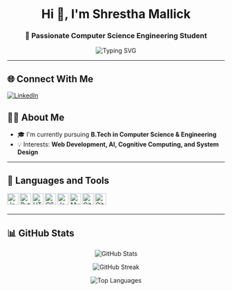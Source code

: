 <h1 align="center">Hi 👋, I'm Shrestha Mallick</h1>
<h3 align="center">🚀 Passionate Computer Science Engineering Student </h3>

<p align="center">
  <img src="https://readme-typing-svg.herokuapp.com?font=Courier+New&size=22&duration=3000&pause=1000&color=F70000&center=true&vCenter=true&multiline=true&width=1000&height=100&lines=Welcome+to+my+GitHub+Profile!;I+love+to+build+cool+projects+💻;Exploring+AI+and+Web+Development;GATE+2026+Aspirant+🧠;Let's+create+something+amazing+🚀" alt="Typing SVG" />
</p>



---

## 🌐 Connect With Me

[![LinkedIn](https://img.shields.io/badge/LinkedIn-blue?logo=linkedin&style=for-the-badge)](https://www.linkedin.com/in/shrestha-mallick-57a259258/)

## 👨‍🎓 About Me

- 🎓 I'm currently pursuing **B.Tech in Computer Science & Engineering**
- 💡 Interests: **Web Development, AI, Cognitive Computing, and System Design**


---

## 🚀 Languages and Tools

<img align="left" alt="Java" width="26px" src="https://cdn.jsdelivr.net/gh/devicons/devicon/icons/java/java-original.svg" />
<img align="left" alt="Python" width="26px" src="https://cdn.jsdelivr.net/gh/devicons/devicon/icons/python/python-original.svg" />
<img align="left" alt="HTML" width="26px" src="https://cdn.jsdelivr.net/gh/devicons/devicon/icons/html5/html5-original.svg" />
<img align="left" alt="CSS" width="26px" src="https://cdn.jsdelivr.net/gh/devicons/devicon/icons/css3/css3-original.svg" />
<img align="left" alt="JavaScript" width="26px" src="https://cdn.jsdelivr.net/gh/devicons/devicon/icons/javascript/javascript-original.svg" />
<img align="left" alt="MySQL" width="26px" src="https://cdn.jsdelivr.net/gh/devicons/devicon/icons/mysql/mysql-original.svg" />
<img align="left" alt="Git" width="26px" src="https://cdn.jsdelivr.net/gh/devicons/devicon/icons/git/git-original.svg" />
<img align="left" alt="GitHub" width="26px" src="https://cdn.jsdelivr.net/gh/devicons/devicon/icons/github/github-original.svg" />
<br><br>

---


## 📊 GitHub Stats

<p align="center">
  <img src="https://github-readme-stats.vercel.app/api?username=shrestha1977&show_icons=true&theme=radical" alt="GitHub Stats" />
</p>

<p align="center">
  <img src="https://github-readme-streak-stats.herokuapp.com?user=shrestha1977&theme=radical" alt="GitHub Streak" />
</p>

<p align="center">
  <img src="https://github-readme-stats.vercel.app/api/top-langs/?username=shrestha1977&layout=compact&theme=radical" alt="Top Languages" />
</p>



